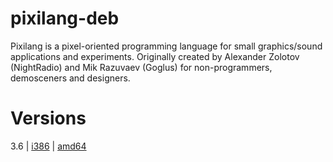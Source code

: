 # pixilang-deb
 Pixilang is a pixel-oriented programming language for small graphics/sound applications and experiments. Originally created by Alexander Zolotov (NightRadio) and Mik Razuvaev (Goglus) for non-programmers, demosceners and designers.
# Versions
3.6 | [i386](https://github.com/nanashinogonbee/pixilang-deb/raw/master/3.6/pixilang_3.6_i386.deb) | [amd64](https://github.com/nanashinogonbee/pixilang-deb/raw/master/3.6/pixilang_3.6_amd64.deb)

